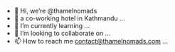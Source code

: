 - 👋 Hi, we’re @thamelnomads
- 👀 a co-working hotel in Kathmandu ...
- 🌱 I’m currently learning ...
- 💞️ I’m looking to collaborate on ...
- 📫 How to reach me contact@thamelnomads.com ...

<!---
thamelnomads/thamelnomads is a ✨ special ✨ repository because its `README.md` (this file) appears on your GitHub profile.
You can click the Preview link to take a look at your changes.
--->

